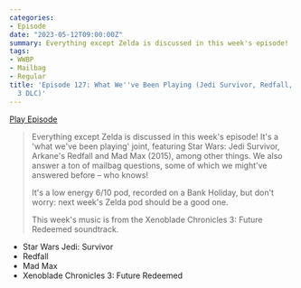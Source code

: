 ```yaml
---
categories:
- Episode
date: "2023-05-12T09:00:00Z"
summary: Everything except Zelda is discussed in this week's episode!
tags:
- WWBP
- Mailbag
- Regular
title: 'Episode 127: What We''ve Been Playing (Jedi Survivor, Redfall, Xenoblade Chronicles
  3 DLC)'
---
```


[Play Episode](https://www.patreon.com/posts/episode-127-what-82869363)
> Everything except Zelda is discussed in this week's episode! It's a 'what we've been playing' joint, featuring Star Wars: Jedi Survivor, Arkane's Redfall and Mad Max (2015), among other things. We also answer a ton of mailbag questions, some of which we might've answered before – who knows!
>
> It's a low energy 6/10 pod, recorded on a Bank Holiday, but don't worry: next week's Zelda pod should be a good one.
>
> This week's music is from the Xenoblade Chronicles 3: Future Redeemed soundtrack.

- Star Wars Jedi: Survivor
- Redfall
- Mad Max
- Xenoblade Chronicles 3: Future Redeemed